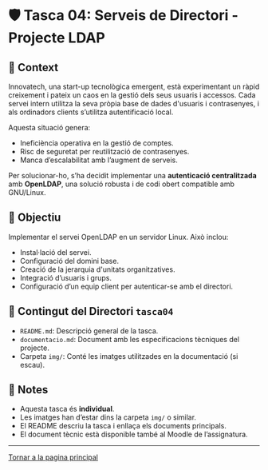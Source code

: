 # 🛡️ Tasca 04: Serveis de Directori - Projecte LDAP

## 🔔 Context

Innovatech, una start-up tecnològica emergent, està experimentant un ràpid creixement i pateix un caos en la gestió dels seus usuaris i accessos. Cada servei intern utilitza la seva pròpia base de dades d'usuaris i contrasenyes, i als ordinadors clients s’utilitza autentificació local.

Aquesta situació genera:
- Ineficiència operativa en la gestió de comptes.
- Risc de seguretat per reutilització de contrasenyes.
- Manca d’escalabilitat amb l’augment de serveis.

Per solucionar-ho, s’ha decidit implementar una **autenticació centralitzada** amb **OpenLDAP**, una solució robusta i de codi obert compatible amb GNU/Linux.

## 🎯 Objectiu

Implementar el servei OpenLDAP en un servidor Linux. Això inclou:
- Instal·lació del servei.
- Configuració del domini base.
- Creació de la jerarquia d'unitats organitzatives.
- Integració d’usuaris i grups.
- Configuració d’un equip client per autenticar-se amb el directori.

## 📁 Contingut del Directori `tasca04`

- `README.md`: Descripció general de la tasca.
- `documentacio.md`: Document amb les especificacions tècniques del projecte.
- Carpeta `img/`: Conté les imatges utilitzades en la documentació (si escau).

## 📌 Notes

- Aquesta tasca és **individual**.
- Les imatges han d’estar dins la carpeta `img/` o similar.
- El README descriu la tasca i enllaça els documents principals.
- El document tècnic està disponible també al Moodle de l’assignatura.

---
[Tornar a la pagina principal](../README.md)
